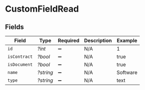 # CustomFieldRead


## Fields

| Field              | Type               | Required           | Description        | Example            |
| ------------------ | ------------------ | ------------------ | ------------------ | ------------------ |
| `id`               | *?int*             | :heavy_minus_sign: | N/A                | 1                  |
| `isContract`       | *?bool*            | :heavy_minus_sign: | N/A                | true               |
| `isDocument`       | *?bool*            | :heavy_minus_sign: | N/A                | true               |
| `name`             | *?string*          | :heavy_minus_sign: | N/A                | Software           |
| `type`             | *?string*          | :heavy_minus_sign: | N/A                | text               |